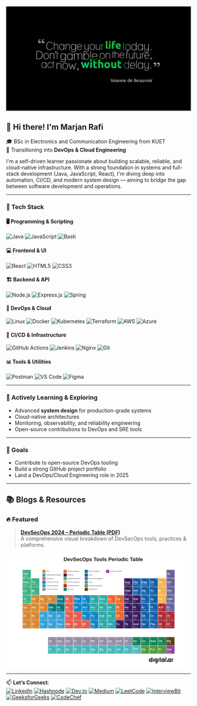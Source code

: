 ![Cover Image](wallpaper.jpg)
## 👋 Hi there! I'm Marjan Rafi

🎓 BSc in Electronics and Communication Engineering from KUET  
🚀 Transitioning into **DevOps & Cloud Engineering**

I'm a self-driven learner passionate about building scalable, reliable, and cloud-native infrastructure. With a strong foundation in systems and full-stack development (Java, JavaScript, React), I'm diving deep into automation, CI/CD, and modern system design — aiming to bridge the gap between software development and operations.

---

### 🔧 Tech Stack

#### 🖥️ Programming & Scripting
![Java](https://img.shields.io/badge/Java-ED8B00?style=flat-square&logo=openjdk&logoColor=white)
![JavaScript](https://img.shields.io/badge/JavaScript-F7DF1E?style=flat-square&logo=javascript&logoColor=black)
![Bash](https://img.shields.io/badge/Bash-4EAA25?style=flat-square&logo=gnubash&logoColor=white)

#### 💻 Frontend & UI
![React](https://img.shields.io/badge/React-20232A?style=flat-square&logo=react&logoColor=61DAFB)
![HTML5](https://img.shields.io/badge/HTML5-E34F26?style=flat-square&logo=html5&logoColor=white)
![CSS3](https://img.shields.io/badge/CSS3-1572B6?style=flat-square&logo=css3&logoColor=white)

#### 🏗️ Backend & API
![Node.js](https://img.shields.io/badge/Node.js-339933?style=flat-square&logo=node.js&logoColor=white)
![Express.js](https://img.shields.io/badge/Express.js-000000?style=flat-square&logo=express&logoColor=white)
![Spring](https://img.shields.io/badge/Spring-6DB33F?style=flat-square&logo=spring&logoColor=white)

#### 🐳 DevOps & Cloud
![Linux](https://img.shields.io/badge/Linux-FCC624?style=flat-square&logo=linux&logoColor=black)
![Docker](https://img.shields.io/badge/Docker-2496ED?style=flat-square&logo=docker&logoColor=white)
![Kubernetes](https://img.shields.io/badge/Kubernetes-326CE5?style=flat-square&logo=kubernetes&logoColor=white)
![Terraform](https://img.shields.io/badge/Terraform-623CE4?style=flat-square&logo=terraform&logoColor=white)
![AWS](https://img.shields.io/badge/AWS-232F3E?style=flat-square&logo=amazonaws&logoColor=white)
![Azure](https://img.shields.io/badge/Azure-0078D4?style=flat-square&logo=microsoftazure&logoColor=white)

#### 🔁 CI/CD & Infrastructure
![GitHub Actions](https://img.shields.io/badge/GitHub%20Actions-2088FF?style=flat-square&logo=githubactions&logoColor=white)
![Jenkins](https://img.shields.io/badge/Jenkins-D24939?style=flat-square&logo=jenkins&logoColor=white)
![Nginx](https://img.shields.io/badge/Nginx-009639?style=flat-square&logo=nginx&logoColor=white)
![Git](https://img.shields.io/badge/Git-F05032?style=flat-square&logo=git&logoColor=white)

#### 📊 Tools & Utilities
![Postman](https://img.shields.io/badge/Postman-FF6C37?style=flat-square&logo=postman&logoColor=white)
![VS Code](https://img.shields.io/badge/VS%20Code-007ACC?style=flat-square&logo=visualstudiocode&logoColor=white)
![Figma](https://img.shields.io/badge/Figma-F24E1E?style=flat-square&logo=figma&logoColor=white)

---

### 🌱 Actively Learning & Exploring
- Advanced **system design** for production-grade systems  
- Cloud-native architectures  
- Monitoring, observability, and reliability engineering  
- Open-source contributions to DevOps and SRE tools

---

### 📌 Goals
- Contribute to open-source DevOps tooling  
- Build a strong GitHub project portfolio  
- Land a DevOps/Cloud Engineering role in 2025

---

## 📚 Blogs & Resources

### 🔥 Featured


> **[DevSecOps 2024 – Periodic Table (PDF)](https://digital.ai/wp-content/uploads/2024/04/digital-ai-periodic-table-of-devsecops-2024.pdf)**  
> A comprehensive visual breakdown of DevSecOps tools, practices & platforms.

![DevSecOps Image](devsecops.png)

---

📫 **Let’s Connect**:  
[![LinkedIn](https://img.shields.io/badge/LinkedIn-blue?logo=linkedin&style=flat-square)](https://www.linkedin.com/in/mdmarjanrafi)
[![Hashnode](https://img.shields.io/badge/Hashnode-2962FF?logo=hashnode&style=flat-square)](https://hashnode.com/@marjanrafi)
[![Dev.to](https://img.shields.io/badge/Dev.to-0A0A0A?logo=dev.to&style=flat-square)](https://dev.to/marjanrafi)
[![Medium](https://img.shields.io/badge/Medium-000000?logo=medium&style=flat-square)](https://medium.com/@mdmarjanrafi)
[![LeetCode](https://img.shields.io/badge/LeetCode-FFA116?logo=leetcode&style=flat-square)](https://leetcode.com/u/marjanrafi/)
[![InterviewBit](https://img.shields.io/badge/InterviewBit-FF6F1F?logo=interviewbit&style=flat-square)](https://www.interviewbit.com/profile/md-marjan-morshed-rafi/)
[![GeeksforGeeks](https://img.shields.io/badge/GeeksforGeeks-18A303?logo=geeksforgeeks&style=flat-square)](https://www.geeksforgeeks.org/user/marjanrafi/)
[![CodeChef](https://img.shields.io/badge/CodeChef-5B4638?logo=codechef&style=flat-square)](https://www.codechef.com/users/fast_mirth_41)
